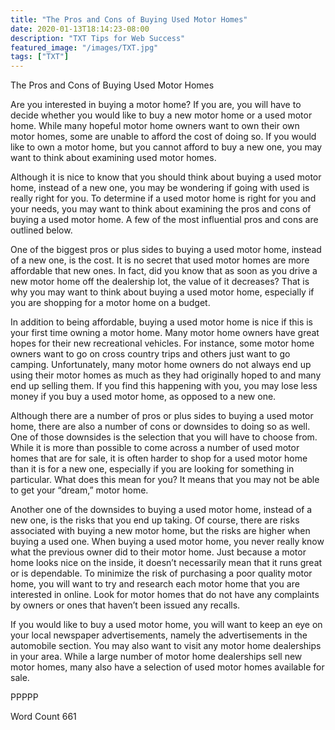 ```yaml
---
title: "The Pros and Cons of Buying Used Motor Homes"
date: 2020-01-13T18:14:23-08:00
description: "TXT Tips for Web Success"
featured_image: "/images/TXT.jpg"
tags: ["TXT"]
---
```


The Pros and Cons of Buying Used Motor Homes

Are you interested in buying a motor home?  If you are, you will have to decide whether you would like to buy a new motor home or a used motor home. While many hopeful motor home owners want to own their own motor homes, some are unable to afford the cost of doing so.  If you would like to own a motor home, but you cannot afford to buy a new one, you may want to think about examining used motor homes.

Although it is nice to know that you should think about buying a used motor home, instead of a new one, you may be wondering if going with used is really right for you. To determine if a used motor home is right for you and your needs, you may want to think about examining the pros and cons of buying a used motor home.  A few of the most influential pros and cons are outlined below.  

One of the biggest pros or plus sides to buying a used motor home, instead of a new one, is the cost.  It is no secret that used motor homes are more affordable that new ones. In fact, did you know that as soon as you drive a new motor home off the dealership lot, the value of it decreases?  That is why you may want to think about buying a used motor home, especially if you are shopping for a motor home on a budget.

In addition to being affordable, buying a used motor home is nice if this is your first time owning a motor home.  Many motor home owners have great hopes for their new recreational vehicles. For instance, some motor home owners want to go on cross country trips and others just want to go camping.  Unfortunately, many motor home owners do not always end up using their motor homes as much as they had originally hoped to and many end up selling them.  If you find this happening with you, you may lose less money if you buy a used motor home, as opposed to a new one.

Although there are a number of pros or plus sides to buying a used motor home, there are also a number of cons or downsides to doing so as well.  One of those downsides is the selection that you will have to choose from. While it is more than possible to come across a number of used motor homes that are for sale, it is often harder to shop for a used motor home than it is for a new one, especially if you are looking for something in particular.  What does this mean for you?  It means that you may not be able to get your “dream,” motor home.

Another one of the downsides to buying a used motor home, instead of a new one, is the risks that you end up taking.  Of course, there are risks associated with buying a new motor home, but the risks are higher when buying a used one. When buying a used motor home, you never really know what the previous owner did to their motor home.  Just because a motor home looks nice on the inside, it doesn’t necessarily mean that it runs great or is dependable.  To minimize the risk of purchasing a poor quality motor home, you will want to try and research each motor home that you are interested in online.  Look for motor homes that do not have any complaints by owners or ones that haven’t been issued any recalls.

If you would like to buy a used motor home, you will want to keep an eye on your local newspaper advertisements, namely the advertisements in the automobile section.  You may also want to visit any motor home dealerships in your area.  While a large number of motor home dealerships sell new motor homes, many also have a selection of used motor homes available for sale.

PPPPP

Word Count 661

